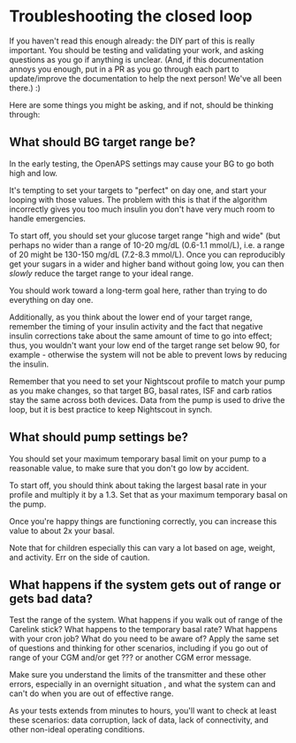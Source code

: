 # Troubleshooting the closed loop

If you haven't read this enough already: the DIY part of this is really important. You should be testing and validating your work, and asking questions as you go if anything is unclear. (And, if this documentation annoys you enough, put in a PR as you go through each part to update/improve the documentation to help the next person! We've all been there.) :)

Here are some things you might be asking, and if not, should be thinking through:

## What should BG target range be?

In the early testing, the OpenAPS settings may cause your BG to go both high and low.

It's tempting to set your targets to "perfect" on day one, and start your looping with those values. The problem with this is that if the algorithm incorrectly gives you too much insulin you don't have very much room to handle emergencies.

To start off, you should set your glucose target range "high and wide" (but perhaps no wider than a range of 10-20 mg/dL (0.6-1.1 mmol/L), i.e. a range of 20 might be 130-150 mg/dL (7.2-8.3 mmol/L). Once you can reproducibly get your sugars in a wider and higher band without going low, you can then *slowly* reduce the target range to your ideal range.

You should work toward a long-term goal here, rather than trying to do everything on day one.

Additionally, as you think about the lower end of your target range, remember the timing of your insulin activity and the fact that negative insulin corrections take about the same amount of time to go into effect; thus, you wouldn't want your low end of the target range set below 90, for example - otherwise the system will not be able to prevent lows by reducing the insulin.

Remember that you need to set your Nightscout profile to match your pump as you make changes, so that target BG, basal rates, ISF and carb ratios stay the same across both devices. Data from the pump is used to drive the loop, but it is best practice to keep Nightscout in synch.

## What should pump settings be?

You should set your maximum temporary basal limit on your pump to a reasonable value, to make sure that you don't go low by accident.

To start off, you should think about taking the largest basal rate in your profile and multiply it by a 1.3. Set that as your maximum temporary basal on the pump.

Once you're happy things are functioning correctly, you can increase this value to about 2x your basal.

Note that for children especially this can vary a lot based on age, weight, and activity. Err on the side of caution.

## What happens if the system gets out of range or gets bad data?

Test the range of the system. What happens if you walk out of range of the Carelink stick? What happens to the temporary basal rate? What happens with your cron job? What do you need to be aware of? Apply the same set of questions and thinking for other scenarios, including if you go out of range of your CGM and/or get ??? or another CGM error message.

Make sure you understand the limits of the transmitter and these other errors, especially in an overnight situation , and what the system can and can't do when you are out of effective range.

As your tests extends from minutes to hours, you'll want to check at least these scenarios: data corruption, lack of data, lack of connectivity, and other non-ideal operating conditions.

